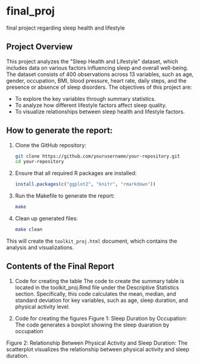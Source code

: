 # final_proj
final project regarding sleep health and lifestyle

## Project Overview
This project analyzes the "Sleep Health and Lifestyle" dataset, which includes data on various factors influencing sleep and overall well-being. The dataset consists of 400 observations across 13 variables, such as age, gender, occupation, BMI, blood pressure, heart rate, daily steps, and the presence or absence of sleep disorders. The objectives of this project are:
- To explore the key variables through summary statistics.
- To analyze how different lifestyle factors affect sleep quality.
- To visualize relationships between sleep health and lifestyle factors.

## How to generate the report: 
1. Clone the GitHub repository:
    ```bash
    git clone https://github.com/yourusername/your-repository.git
    cd your-repository
    ```
    
2. Ensure that all required R packages are installed:
    ```r
    install.packages(c("ggplot2", "knitr", "rmarkdown"))
    ```
    
3. Run the Makefile to generate the report:
    ```bash
    make
    ```
4. Clean up generated files:
    ```bash
    make clean
    ```
This will create the `toolkit_proj.html` document, which contains the analysis and visualizations.

## Contents of the Final Report
1. Code for creating the table
The code to create the summary table is located in the toolkit_proj.Rmd file under the Descriptive Statistics section. Specifically, this code calculates the mean, median, and standard deviation for key variables, such as age, sleep duration, and physical activity level. 

2. Code for creating the figures
Figure 1: Sleep Duration by Occupation: 
The code generates a boxplot showing the sleep duaration by occupation

Figure 2: Relationship Between Physical Activity and Sleep Duration: 
The scatterplot visualizes the relationship between physical activity and sleep duration.

